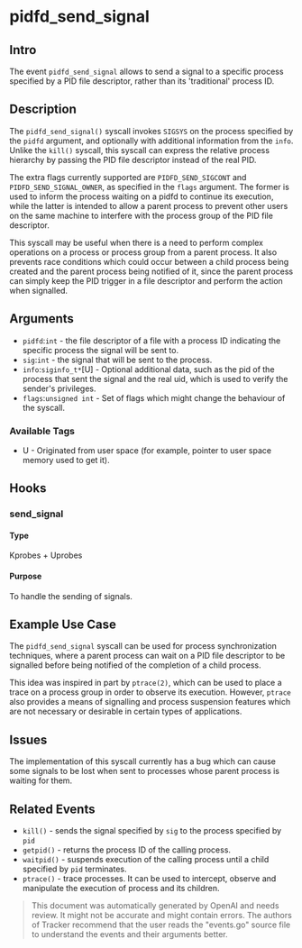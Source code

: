 
# pidfd_send_signal

## Intro
The event `pidfd_send_signal` allows to send a signal to a specific process specified by a PID file descriptor, rather than its 'traditional' process ID. 

## Description
The `pidfd_send_signal()` syscall invokes `SIGSYS` on the process specified by the `pidfd` argument, and optionally with additional information from the `info`. Unlike the `kill()` syscall, this syscall can express the relative process hierarchy by passing the PID file descriptor instead of the real PID.

The extra flags currently supported are `PIDFD_SEND_SIGCONT` and `PIDFD_SEND_SIGNAL_OWNER`, as specified in the `flags` argument. The former is used to inform the process waiting on a pidfd to continue its execution, while the latter is intended to allow a parent process to prevent other users on the same machine to interfere with the process group of the PID file descriptor.

This syscall may be useful when there is a need to perform complex operations on a process or process group from a parent process. It also prevents race conditions which could occur between a child process being created and the parent process being notified of it, since the parent process can simply keep the PID trigger in a file descriptor and perform the action when signalled.

## Arguments
* `pidfd`:`int` - the file descriptor of a file with a process ID indicating the specific process the signal will be sent to.
* `sig`:`int` - the signal that will be sent to the process.
* `info`:`siginfo_t*`[U] - Optional additional data, such as the pid of the process that sent the signal and the real uid, which is used to verify the sender's privileges.
* `flags`:`unsigned int` - Set of flags which might change the behaviour of the syscall.

### Available Tags
* U - Originated from user space (for example, pointer to user space memory used to get it).

## Hooks
### send_signal
#### Type 
Kprobes + Uprobes
#### Purpose 
To handle the sending of signals.

## Example Use Case
The `pidfd_send_signal` syscall can be used for process synchronization techniques, where a parent process can wait on a PID file descriptor to be signalled before being notified of the completion of a child process.

This idea was inspired in part by `ptrace(2)`, which can be used to place a trace on a process group in order to observe its execution. However, `ptrace` also provides a means of signalling and process suspension features which are not necessary or desirable in certain types of applications.

## Issues
The implementation of this syscall currently has a bug which can cause some signals to be lost when sent to processes whose parent process is waiting for them.

## Related Events
* `kill()` - sends the signal specified by `sig` to the process specified by `pid`
* `getpid()` - returns the process ID of the calling process.
* `waitpid()` - suspends execution of the calling process until a child specified by `pid` terminates. 
* `ptrace()` - trace processes. It can be used to intercept, observe and manipulate the execution of process and its children.

> This document was automatically generated by OpenAI and needs review. It might
> not be accurate and might contain errors. The authors of Tracker recommend that
> the user reads the "events.go" source file to understand the events and their
> arguments better.

